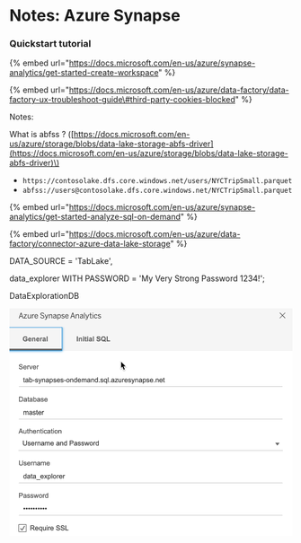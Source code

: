# Notes: Azure Synapse

### Quickstart tutorial 

{% embed url="https://docs.microsoft.com/en-us/azure/synapse-analytics/get-started-create-workspace" %}

{% embed url="https://docs.microsoft.com/en-us/azure/data-factory/data-factory-ux-troubleshoot-guide\#third-party-cookies-blocked" %}

Notes:

What is abfss ? \([https://docs.microsoft.com/en-us/azure/storage/blobs/data-lake-storage-abfs-driver](https://docs.microsoft.com/en-us/azure/storage/blobs/data-lake-storage-abfs-driver)\)

* `https://contosolake.dfs.core.windows.net/users/NYCTripSmall.parquet`
* `abfss://users@contosolake.dfs.core.windows.net/NYCTripSmall.parquet`



{% embed url="https://docs.microsoft.com/en-us/azure/synapse-analytics/get-started-analyze-sql-on-demand" %}



{% embed url="https://docs.microsoft.com/en-us/azure/data-factory/connector-azure-data-lake-storage" %}

DATA\_SOURCE = 'TabLake',

data\_explorer WITH PASSWORD = 'My Very Strong Password 1234!';

DataExplorationDB

![](.gitbook/assets/image%20%2894%29.png)

